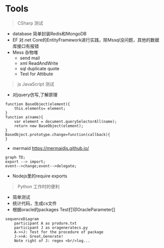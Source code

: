 # Tools
> CSharp 测试
 - database 简单封装Redis和MongoDB
 - EF 对.net Core的EntityFramework进行实践，除Mssql没问题，其他的数据库接口有报错
 - Mess 杂物堆
   - send mail
   - xml ReadAndWrite
   - sql duplicate quote
   - Test for Attibute
> js JavaScript 测试
 + 对jquery仿写,了解原理
```
function BaseObject(element){
    this.elements= element;
}
function a(name){
    var element = document.querySelectorAll(name);
    return new BaseObject(element);
}
BaseObject.prototype.change=function(callback){
}
```
 + mermaid https://mermaidjs.github.io/
```mermaid
graph TD;
export --> import;
event-->change;event-->delegate;
```
 + Nodejs里的require exports 
> Python 工作时的便利
 * 简单测试
 * 统计代码，生成cs文件
 * 根据oracle的packages Test打印OracleParameter[]
```mermaid
sequenceDiagram
    participant A as produre.txt
    participant J as orageneratecs.py
    A->>J: Test for the procedure of package
    J->>A: Great,Generate!
    Note right of J: regex <br/>log...
```